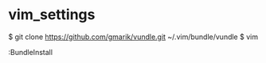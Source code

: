 vim_settings
============

$ git clone https://github.com/gmarik/vundle.git ~/.vim/bundle/vundle
$ vim

:BundleInstall
